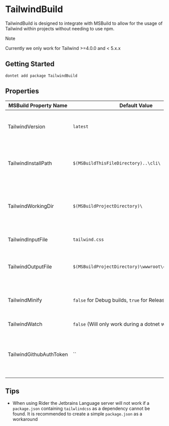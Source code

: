 # TailwindBuild

TailwindBuild is designed to integrate with MSBuild to allow for the usage of Tailwind within projects without needing to use npm.

> [!NOTE]
> Currently we only work for Tailwind >=4.0.0 and < 5.x.x

## Getting Started

`dontet add package TailwindBuild`

## Properties

| MSBuild Property Name   | Default Value                                        | Description                                                                      |
|-------------------------|------------------------------------------------------|----------------------------------------------------------------------------------|
| TailwindVersion         | `latest`                                             | The version tag of the tailwind release to use.                                  |
| TailwindInstallPath     | `$(MSBuildThisFileDirectory)..\cli\`                 | The directory where the tailwindcss cli should be located.                       |
| TailwindWorkingDir      | `$(MSBuildProjectDirectory)\`                        | The directory which will be used as the working dir for tailwind.                |
| TailwindInputFile       | `tailwind.css`                                       | The name of the input css file.                                                  |
| TailwindOutputFile      | `$(MSBuildProjectDirectory)\wwwroot\css\output.css`  | The path where the output css file will be located.                              |
| TailwindMinify          | `false` for Debug builds, `true` for Release builds  | Whether the generated css should be minified or not.                             |
| TailwindWatch           | `false` (Will only work during a dotnet watch build) | Watch for changes.                                                               |
| TailwindGithubAuthToken | ``                                                   | (Optional) Used to authenticate against the GitHub api to prevent rate limiting. |

## Tips

- When using Rider the Jetbrains Language server will not work if a `package.json` containing `tailwlindcss` as a dependency cannot be found. It is recommended to create a simple `package.json` as a
  workaround 